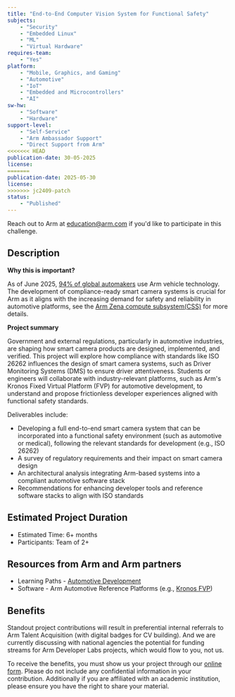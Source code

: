 ```yaml
---
title: "End-to-End Computer Vision System for Functional Safety"
subjects:
    - "Security"
    - "Embedded Linux"
    - "ML"
    - "Virtual Hardware"
requires-team:
    - "Yes"
platform:
    - "Mobile, Graphics, and Gaming"
    - "Automotive"
    - "IoT"
    - "Embedded and Microcontrollers"
    - "AI"
sw-hw:
    - "Software"
    - "Hardware"
support-level: 
    - "Self-Service"
    - "Arm Ambassador Support"
    - "Direct Support from Arm"
<<<<<<< HEAD
publication-date: 30-05-2025
license:
=======
publication-date: 2025-05-30
license: 
>>>>>>> jc2409-patch
status:
    - "Published" 
---
```


Reach out to Arm at [education@arm.com](mailto:education@arm.com) if you'd like to participate in this challenge.


## Description  

**Why this is important?**

As of June 2025, [94% of global automakers](https://newsroom.arm.com/blog/arm-zena-css-ai-defined-vehicle-compute-platform) use Arm vehicle technology. The development of compliance-ready smart camera systems is crucial for Arm as it aligns with the increasing demand for safety and reliability in automotive platforms, see the [Arm Zena compute subsystem(CSS)](https://www.arm.com/products/automotive/compute-subsystems/zena) for more details. 

**Project summary**

Government and external regulations, particularly in automotive industries, are shaping how smart camera products are designed, implemented, and verified. This project will explore how compliance with standards like ISO 26262 influences the design of smart camera systems, such as Driver Monitoring Systems (DMS) to ensure driver attentiveness. Students or engineers will collaborate with industry-relevant platforms, such as Arm's Kronos Fixed Virtual Platform (FVP) for automotive development, to understand and propose frictionless developer experiences aligned with functional safety standards.

Deliverables include:
- Developing a full end-to-end smart camera system that can be incorporated into a functional safety environment (such as automotive or medical), following the relevant standards for development (e.g., ISO 26262)
- A survey of regulatory requirements and their impact on smart camera design
- An architectural analysis integrating Arm-based systems into a compliant automotive software stack
- Recommendations for enhancing developer tools and reference software stacks to align with ISO standards

## Estimated Project Duration  
- Estimated Time: 6+ months  
- Participants: Team of 2+

## Resources from Arm and Arm partners
- Learning Paths - [Automotive Development](https://www.arm.com/resources/learning-paths/automotive)   
- Software - Arm Automotive Reference Platforms (e.g., [Kronos FVP](https://arm-auto-solutions.docs.arm.com/en/v1.0/overview.html))  

## Benefits 

Standout project contributions will result in preferential internal referrals to Arm Talent Acquisition (with digital badges for CV building).  And we are currently discussing with national agencies the potential for funding streams for Arm Developer Labs projects, which would flow to you, not us.


To receive the benefits, you must show us your project through our [online form](https://forms.office.com/e/VZnJQLeRhD). Please do not include any confidential information in your contribution. Additionally if you are affiliated with an academic institution, please ensure you have the right to share your material.